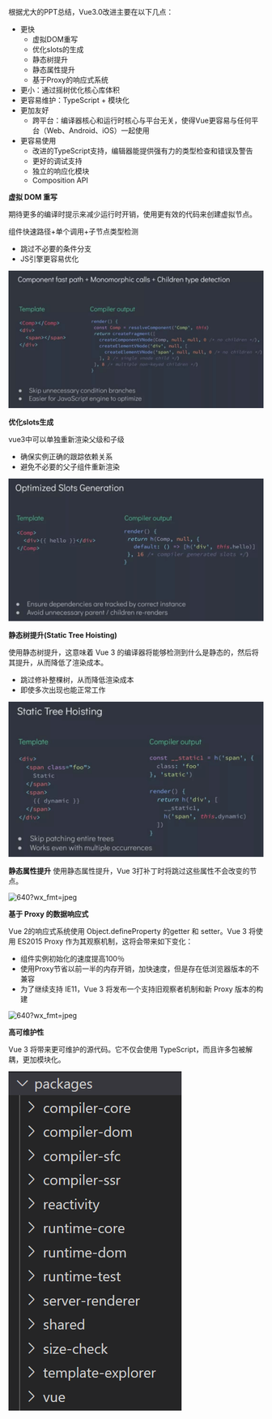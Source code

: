 根据尤大的PPT总结，Vue3.0改进主要在以下几点：

- 更快
  - 虚拟DOM重写
  - 优化slots的生成
  - 静态树提升
  - 静态属性提升
  - 基于Proxy的响应式系统
- 更小：通过摇树优化核心库体积
- 更容易维护：TypeScript + 模块化
- 更加友好
  - 跨平台：编译器核心和运行时核心与平台无关，使得Vue更容易与任何平台（Web、Android、iOS）一起使用
- 更容易使用
  - 改进的TypeScript支持，编辑器能提供强有力的类型检查和错误及警告
  - 更好的调试支持
  - 独立的响应化模块
  - Composition API



**虚拟 DOM 重写**

期待更多的编译时提示来减少运行时开销，使用更有效的代码来创建虚拟节点。

组件快速路径+单个调用+子节点类型检测

- 跳过不必要的条件分支
- JS引擎更容易优化

![640?wx_fmt=jpeg](assets/p)

**优化slots生成**

vue3中可以单独重新渲染父级和子级

- 确保实例正确的跟踪依赖关系
- 避免不必要的父子组件重新渲染

![slots](assets/p-1580269316077)

**静态树提升(Static Tree Hoisting)**

使用静态树提升，这意味着 Vue 3 的编译器将能够检测到什么是静态的，然后将其提升，从而降低了渲染成本。

- 跳过修补整棵树，从而降低渲染成本
- 即使多次出现也能正常工作

![静态树](assets/p-1580270373258)

**静态属性提升**
使用静态属性提升，Vue 3打补丁时将跳过这些属性不会改变的节点。

![640?wx_fmt=jpeg](https://ss.csdn.net/p?https://mmbiz.qpic.cn/mmbiz_jpg/CBxTibNZG9mESf7ibHl49KfUPBiaQOPJJGWKhWhkyQ4u7nz0jtRAGrnxicILB75Bm6EPe5sqW9kco0Lec4rS3LpdEw/640?wx_fmt=jpeg)

**基于 Proxy 的数据响应式**

Vue 2的响应式系统使用 Object.defineProperty 的getter 和 setter。Vue 3 将使用 ES2015 Proxy 作为其观察机制，这将会带来如下变化：

- 组件实例初始化的速度提高100％
- 使用Proxy节省以前一半的内存开销，加快速度，但是存在低浏览器版本的不兼容
- 为了继续支持 IE11，Vue 3 将发布一个支持旧观察者机制和新 Proxy 版本的构建

![640?wx_fmt=jpeg](https://ss.csdn.net/p?https://mmbiz.qpic.cn/mmbiz_jpg/CBxTibNZG9mHicMDLNs5SFibPBYNT2NYw9ibFTibpT36mRWyaK9icvKoIewaUqIBZ74e3fXg9S742rD9rLK4pic9SCshQ/640?wx_fmt=jpeg)



**高可维护性**

Vue 3 将带来更可维护的源代码。它不仅会使用 TypeScript，而且许多包被解耦，更加模块化。

![image-20200129121322729](assets/image-20200129121322729.png)



 

